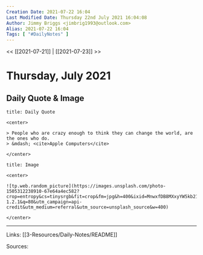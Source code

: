 ```yaml
---
Creation Date: 2021-07-22 16:04
Last Modified Date: Thursday 22nd July 2021 16:04:08
Author: Jimmy Briggs <jimbrig1993@outlook.com>
Alias: 2021-07-22 16:04
Tags: [ "#DailyNotes" ]
---
```


<< [[2021-07-21]] | [[2021-07-23]] >>

# Thursday, July 2021

## Daily Quote & Image

```ad-quote
title: Daily Quote

<center>

> People who are crazy enough to think they can change the world, are the ones who do.
> &mdash; <cite>Apple Computers</cite>

</center>

```

```ad-info
title: Image

<center>

![tp.web.random_picture](https://images.unsplash.com/photo-1505312238910-67e64a4ec582?crop=entropy&cs=tinysrgb&fit=crop&fm=jpg&h=400&ixid=MnwxfDB8MXxyYW5kb218MHx8bGFuZHNjYXBlLHdhdGVyLHNwYWNlLHN1bixza3lsaW5lfHx8fHx8MTYyNjk4NDI1NQ&ixlib=rb-1.2.1&q=80&utm_campaign=api-credit&utm_medium=referral&utm_source=unsplash_source&w=400)

</center>
```

***

Links: [[3-Resources/Daily-Notes/README]]

Sources: 
